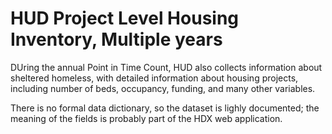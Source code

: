 # HUD Project Level Housing Inventory, Multiple years

DUring the annual Point in Time Count, HUD also collects information about
sheltered homeless, with detailed information about housing projects, including
number of beds, occupancy, funding, and many other variables.

There is no formal data dictionary, so the dataset is lighly documented; the meaning of the fields is probably part of the HDX web application. 
